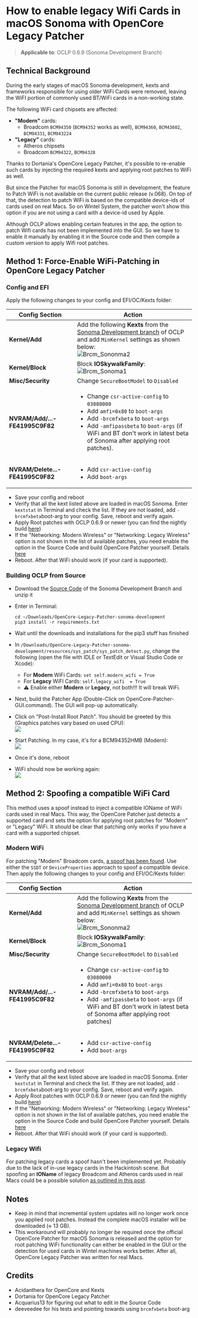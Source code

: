# How to enable legacy Wifi Cards in macOS Sonoma with OpenCore Legacy Patcher

> **Applicable to**: OCLP 0.6.9 (Sonoma Development Branch)

## Technical Background
During the early stages of macOS Sonoma development, kexts and frameworks responsible for using older WiFi Cards were removed, leaving the WiFI portion of commonly used BT/WiFi cards in a non-working state.

The following WiFi card chipsets are affected:

- **"Modern"** cards:
	- Broadcom `BCM94350` (`BCM94352` works as well), `BCM94360`, `BCM43602`, `BCM94331`, `BCM943224`
- **"Legacy"** cards:
	- Atheros chipsets
	- Broadcom `BCM94322`, `BCM94328`

Thanks to Dortania's OpenCore Legacy Patcher, it's possible to re-enable such cards by injecting the required kexts and applying root patches to WiFi as well.

But since the Patcher for macOS Sonoma is still in development, the feature to Patch WiFi is not available on the current public release (v.068). On top of that, the detection to patch WiFi is based on the compatible device-ids of cards used on real Macs. So on Wintel System, the patcher won't show this option if you are not using a card with a device-id used by Apple. 

Although OCLP allows enabling certain features in the app, the option to patch Wifi cards has not been implemented into the GUI. So we have to enable it manually by enabling it in the Source code and then compile a custom version to apply Wifi root patches.

## Method 1: Force-Enable WiFi-Patching in OpenCore Legacy Patcher

### Config and EFI
Apply the following changes to your config and EFI/OC/Kexts folder:

Config Section | Action
---------------|-------
**Kernel/Add** | Add the following **Kexts** from the [Sonoma Development branch](https://github.com/dortania/OpenCore-Legacy-Patcher/tree/sonoma-development/payloads/Kexts/Wifi) of OCLP and add `MinKernel` settings as shown below: <br> ![Brcm_Sononma2](https://github.com/5T33Z0/OC-Little-Translated/assets/76865553/49c099aa-1f83-4112-a324-002e1ca2e6e7)
**Kernel/Block**| Block **IOSkywalkFamily**: <br> ![Brcm_Sonoma1](https://github.com/5T33Z0/OC-Little-Translated/assets/76865553/54079541-ee2e-4848-bb80-9ba062363210)
**Misc/Security** | Change `SecureBootModel` to `Disabled`
**NVRAM/Add/...-FE41995C9F82** |<ul><li> Change `csr-active-config` to `03080000` <li> Add `amfi=0x80` to `boot-args` <li> Add `-brcmfxbeta` to `boot-args` <li> Add `-amfipassbeta` to `boot-args` (if WiFi and BT don't work in latest beta of Sonoma after applying root patches). 
**NVRAM/Delete...-FE41995C9F82** | <ul> <li> Add `csr-active-config` <li> Add `boot-args`

- Save your config and reboot
- Verify that all the kext listed above are loaded in macOS Sonoma. Enter `kextstat` in Terminal and check the list. If they are not loaded, add `-brcmfxbeta`boot-arg to your config. Save, reboot and verify again.
- Apply Root patches with OCLP 0.6.9 or newer (you can find the nightly build [here](https://github.com/dortania/OpenCore-Legacy-Patcher/pull/1077#issuecomment-1646934494))
- If the "Networking: Modern Wireless" or "Networking: Legacy Wireless" option is not shown in the list of available patches, you need enable the option in the Source Code and build OpenCore Patcher yourself. Details [here](https://www.insanelymac.com/forum/topic/357087-macos-sonoma-wireless-issues-discussion/?do=findComment&comment=2809431)
- Reboot. After that WiFi should work (if your card is supported).

### Building OCLP from Source

- Download the [Source Code](https://github.com/dortania/OpenCore-Legacy-Patcher/tree/sonoma-development) of the Sonoma Development Branch and unzip it
-  Enter in Terminal:

    ```
    cd ~/Downloads/OpenCore-Legacy-Patcher-sonoma-development
    pip3 install -r requirements.txt
    ```

- Wait until the downloads and installations for the pip3 stuff has finished
- In `/Downloads/OpenCore-Legacy-Patcher-sonoma-development/resources/sys_patch/sys_patch_detect.py`, change the following (open the file with IDLE or TextEdit or Visual Studio Code or Xcode):
	- For **Modern** WiFi Cards: `set self.modern_wifi = True` 
	- For **Legacy** WiFI Cards: `self.legacy_wifi  = True`
	- :warning: Enable either **Modern** or **Legacy**, not both!!! It will break WiFi.
- Next, build the Patcher App (Double-Click on OpenCore-Patcher-GUI.command). The GUI will pop-up automatically.
- Click on "Post-Install Root Patch". You should be greeted by this (Graphics patches vary based on used CPU): <br>![](https://www.insanelymac.com/uploads/monthly_2023_08/403798316_Bildschirmfoto2023-08-02um11_12_24.png.7b944c8bdf5e5a1ed396b7a93fe391a9.png)
- Start Patching. In my case, it's for a BCM94352HMB (Modern): <br>![](https://www.insanelymac.com/uploads/monthly_2023_08/366682814_Bildschirmfoto2023-08-02um11_17_12.png.ad94650eb54ff5401f2320bb89b8c24b.png)
- Once it's done, reboot
- WiFi should now be working again: <br>![](https://www.insanelymac.com/uploads/monthly_2023_08/1841481226_Bildschirmfoto2023-08-02um11_19_25.thumb.png.42f9df96caa57f9bcfeb1a4d596c5735.png)

## Method 2: Spoofing a compatible WiFi Card
This method uses a spoof instead to inject a compatible IOName of WiFi cards used in real Macs. This way, the OpenCore Patcher just detects a supported card and sets the option for applying root patches for "Modern" or "Legacy" WiFi. It should be clear that patching only works if you have a card with a supported chipset. 

### Modern WiFi

For patching "Modern" Broadcom cards, [a spoof has been found](https://www.insanelymac.com/forum/topic/357087-macos-sonoma-wireless-issues-discussion/?do=findComment&comment=2809611). Use either the `SSDT` or `DeviceProperties` approach to spoof a compatible device. Then apply the following changes to your config and EFI/OC/Kexts folder:

Config Section | Action
---------------|-------
**Kernel/Add** | Add the following **Kexts** from the [Sonoma Development branch](https://github.com/dortania/OpenCore-Legacy-Patcher/tree/sonoma-development/payloads/Kexts/Wifi) of OCLP and add `MinKernel` settings as shown below: <br> ![Brcm_Sononma2](https://github.com/5T33Z0/OC-Little-Translated/assets/76865553/49c099aa-1f83-4112-a324-002e1ca2e6e7)
**Kernel/Block**| Block **IOSkywalkFamily**: <br> ![Brcm_Sonoma1](https://github.com/5T33Z0/OC-Little-Translated/assets/76865553/54079541-ee2e-4848-bb80-9ba062363210)
**Misc/Security** | Change `SecureBootModel` to `Disabled`
**NVRAM/Add/...-FE41995C9F82** |<ul><li> Change `csr-active-config` to `03080000` <li> Add `amfi=0x80` to `boot-args` <li> Add `-brcmfxbeta` to `boot-args` <li> Add `-amfipassbeta` to `boot-args` (if WiFi and BT don't work in latest beta of Sonoma after applying root patches)
**NVRAM/Delete...-FE41995C9F82** | <ul> <li> Add `csr-active-config` <li> Add `boot-args`

- Save your config and reboot
- Verify that all the kext listed above are loaded in macOS Sonoma. Enter `kextstat` in Terminal and check the list. If they are not loaded, add `-brcmfxbeta`boot-arg to your config. Save, reboot and verify again.
- Apply Root patches with OCLP 0.6.9 or newer (you can find the nightly build [here](https://github.com/dortania/OpenCore-Legacy-Patcher/pull/1077#issuecomment-1646934494))
- If the "Networking: Modern Wireless" or "Networking: Legacy Wireless" option is not shown in the list of available patches, you need enable the option in the Source Code and build OpenCore Patcher yourself. Details [here](https://www.insanelymac.com/forum/topic/357087-macos-sonoma-wireless-issues-discussion/?do=findComment&comment=2809431)
- Reboot. After that WiFi should work (if your card is supported).

### Legacy Wifi

For patching legacy cards a spoof hasn't been implemented yet. Probably due to the lack of in-use legacy cards in the Hackintosh scene. But spoofing an **IOName** of legacy Broadcom and Atheros cards used in real Macs could be a possible solution [as outlined in this post](https://www.insanelymac.com/forum/topic/357087-macos-sonoma-wireless-issues-discussion/?do=findComment&comment=2809940).

## Notes
- Keep in mind that incremental system updates will no longer work once you applied root patches. Instead the complete macOS installer will be downloaded (≈ 13 GB).
- This workaround will probably no longer be required once the official OpenCore Patcher for macOS Sonoma is released and the option for root patching WiFi functionality can either be enabled in the GUI or the detection for used cards in Wintel machines works better. After all, OpenCore Legacy Patcher was written for real Macs.

## Credits
- Acidanthera for OpenCore and Kexts
- Dortania for OpenCore Legacy Patcher
- Acquarius13 for figuring out what to edit in the Source Code
- deeveedee for his tests and pointing towards using `brcmfxbeta` boot-arg
